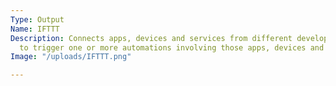 ```yaml
---
Type: Output
Name: IFTTT
Description: Connects apps, devices and services from different developers in order
  to trigger one or more automations involving those apps, devices and services.
Image: "/uploads/IFTTT.png"

---
```

